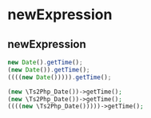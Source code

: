 newExpression
======

## newExpression

```ts
new Date().getTime();
(new Date()).getTime();
((((new Date())))).getTime();
```

```php
(new \Ts2Php_Date())->getTime();
(new \Ts2Php_Date())->getTime();
((((new \Ts2Php_Date()))))->getTime();
```